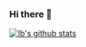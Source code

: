### Hi there 👋

<!--
**liuurick/liuurick** is a ✨ _special_ ✨ repository because its `README.md` (this file) appears on your GitHub profile.

Here are some ideas to get you started:

- 🔭 I’m currently working on ...
- 🌱 I’m currently learning Java
- 📫 How to reach me: liuurick@gmail.com
-->

[![lb's github stats](https://github-readme-stats.vercel.app/api?username=liuurick)](https://github.com/anuraghazra/github-readme-stats&show_icons=true)

